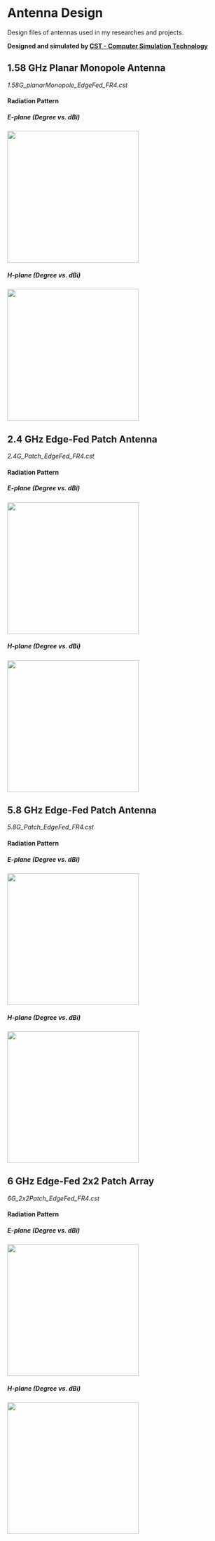 # Antenna Design
Design files of antennas used in my researches and projects.

**Designed and simulated by [CST - Computer Simulation Technology](https://www.cst.com/)**

## 1.58 GHz Planar Monopole Antenna
*1.58G_planarMonopole_EdgeFed_FR4.cst*

#### Radiation Pattern

##### E-plane (Degree vs. dBi)
<img src="https://rookiepeng.github.io/Antenna-Design/img/farfield/patternE_1.58G_planarMonopole_EdgeFed_FR4.svg" width="300">

##### H-plane (Degree vs. dBi)
<img src="https://rookiepeng.github.io/Antenna-Design/img/farfield/patternH_1.58G_planarMonopole_EdgeFed_FR4.svg" width="300">

## 2.4 GHz Edge-Fed Patch Antenna
*2.4G_Patch_EdgeFed_FR4.cst*

#### Radiation Pattern

##### E-plane (Degree vs. dBi)
<img src="https://rookiepeng.github.io/Antenna-Design/img/farfield/patternE_2.4G_Patch_EdgeFed_FR4.svg" width="300">

##### H-plane (Degree vs. dBi)
<img src="https://rookiepeng.github.io/Antenna-Design/img/farfield/patternH_2.4G_Patch_EdgeFed_FR4.svg" width="300">

## 5.8 GHz Edge-Fed Patch Antenna
*5.8G_Patch_EdgeFed_FR4.cst*

#### Radiation Pattern

##### E-plane (Degree vs. dBi)
<img src="https://rookiepeng.github.io/Antenna-Design/img/farfield/patternE_5.8G_Patch_EdgeFed_FR4.svg" width="300">

##### H-plane (Degree vs. dBi)
<img src="https://rookiepeng.github.io/Antenna-Design/img/farfield/patternH_5.8G_Patch_EdgeFed_FR4.svg" width="300">

## 6 GHz Edge-Fed 2x2 Patch Array
*6G_2x2Patch_EdgeFed_FR4.cst*

#### Radiation Pattern

##### E-plane (Degree vs. dBi)
<img src="https://rookiepeng.github.io/Antenna-Design/img/farfield/patternE_6G_2x2Patch_EdgeFed_FR4.svg" width="300">

##### H-plane (Degree vs. dBi)
<img src="https://rookiepeng.github.io/Antenna-Design/img/farfield/patternH_6G_2x2Patch_EdgeFed_FR4.svg" width="300">
